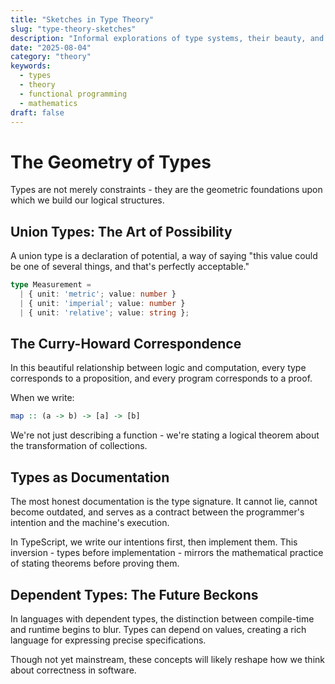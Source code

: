 ```yaml
---
title: "Sketches in Type Theory"
slug: "type-theory-sketches"
description: "Informal explorations of type systems, their beauty, and their practical implications in everyday programming."
date: "2025-08-04"
category: "theory"
keywords:
  - types
  - theory
  - functional programming
  - mathematics
draft: false
---
```


# The Geometry of Types

Types are not merely constraints - they are the geometric foundations upon which we build our logical structures.

## Union Types: The Art of Possibility

A union type is a declaration of potential, a way of saying "this value could be one of several things, and that's perfectly acceptable."

```typescript
type Measurement = 
  | { unit: 'metric'; value: number }
  | { unit: 'imperial'; value: number }
  | { unit: 'relative'; value: string };
```

## The Curry-Howard Correspondence

In this beautiful relationship between logic and computation, every type corresponds to a proposition, and every program corresponds to a proof.

When we write:
```haskell
map :: (a -> b) -> [a] -> [b]
```

We're not just describing a function - we're stating a logical theorem about the transformation of collections.

## Types as Documentation

The most honest documentation is the type signature. It cannot lie, cannot become outdated, and serves as a contract between the programmer's intention and the machine's execution.

In TypeScript, we write our intentions first, then implement them. This inversion - types before implementation - mirrors the mathematical practice of stating theorems before proving them.

## Dependent Types: The Future Beckons

In languages with dependent types, the distinction between compile-time and runtime begins to blur. Types can depend on values, creating a rich language for expressing precise specifications.

Though not yet mainstream, these concepts will likely reshape how we think about correctness in software.